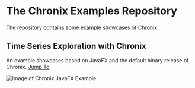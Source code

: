 # The Chronix Examples Repository
The repository contains some example showcases of Chronix.

## Time Series Exploration with Chronix
An example showcases based on JavaFX and the default binary release of Chronix. [Jump To](https://github.com/ChronixDB/chronix.examples/tree/master/chronix-timeseries-exploration)

![Image of Chronix JavaFX Example](https://bintray.com/artifact/download/chronix/Images/2015-11-25%2016_08_50-Chronix%20JavaFX%20Example.png)
